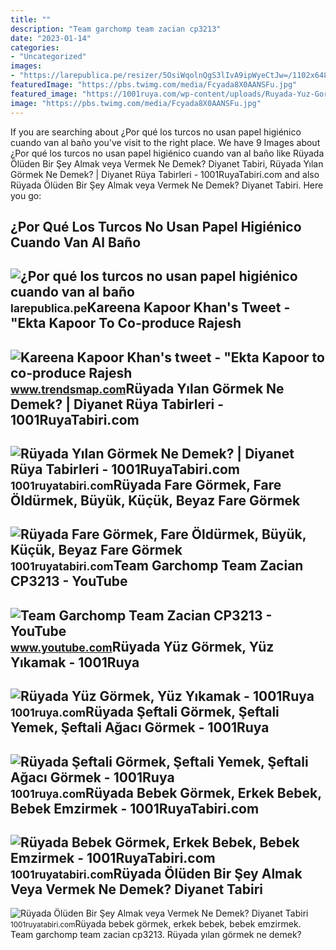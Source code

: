 ```yaml
---
title: ""
description: "Team garchomp team zacian cp3213"
date: "2023-01-14"
categories:
- "Uncategorized"
images:
- "https://larepublica.pe/resizer/5OsiWqolnQgS3lIvA9ipWyeCtJw=/1102x648/top/smart/cloudfront-us-east-1.images.arcpublishing.com/gruporepublica/5YTC5BCHSFHJLBIXJFN6KWQVYY.jpg"
featuredImage: "https://pbs.twimg.com/media/Fcyada8X0AANSFu.jpg"
featured_image: "https://1001ruya.com/wp-content/uploads/Ruyada-Yuz-Gormek-Yuz-Yikamak-ne-demek-diyanet-islami.jpg"
image: "https://pbs.twimg.com/media/Fcyada8X0AANSFu.jpg"
---
```


If you are searching about ¿Por qué los turcos no usan papel higiénico cuando van al baño you've visit to the right place. We have 9 Images about ¿Por qué los turcos no usan papel higiénico cuando van al baño like Rüyada Ölüden Bir Şey Almak veya Vermek Ne Demek? Diyanet Tabiri, Rüyada Yılan Görmek Ne Demek? | Diyanet Rüya Tabirleri - 1001RuyaTabiri.com and also Rüyada Ölüden Bir Şey Almak veya Vermek Ne Demek? Diyanet Tabiri. Here you go:

¿Por Qué Los Turcos No Usan Papel Higiénico Cuando Van Al Baño
--------------------------------------------------------------

 ![¿Por qué los turcos no usan papel higiénico cuando van al baño](https://larepublica.pe/resizer/5OsiWqolnQgS3lIvA9ipWyeCtJw=/1102x648/top/smart/cloudfront-us-east-1.images.arcpublishing.com/gruporepublica/5YTC5BCHSFHJLBIXJFN6KWQVYY.jpg) <small>larepublica.pe</small>Kareena Kapoor Khan's Tweet - "Ekta Kapoor To Co-produce Rajesh
---------------------------------------------------------------

 ![Kareena Kapoor Khan's tweet - "Ekta Kapoor to co-produce Rajesh](https://pbs.twimg.com/media/Fcyada8X0AANSFu.jpg) <small>www.trendsmap.com</small>Rüyada Yılan Görmek Ne Demek? | Diyanet Rüya Tabirleri - 1001RuyaTabiri.com
---------------------------------------------------------------------------

 ![Rüyada Yılan Görmek Ne Demek? | Diyanet Rüya Tabirleri - 1001RuyaTabiri.com](https://1001ruyatabiri.com/wp-content/uploads/2019/06/Ruyada-yilan-Gormek-Ne-Demek-Diyanet-Ruya-Tabirleri-dini-islami-diyanet-ruya-tabirleri-sozlugu-ansiklopedisi.jpg) <small>1001ruyatabiri.com</small>Rüyada Fare Görmek, Fare Öldürmek, Büyük, Küçük, Beyaz Fare Görmek
------------------------------------------------------------------

 ![Rüyada Fare Görmek, Fare Öldürmek, Büyük, Küçük, Beyaz Fare Görmek](https://1001ruyatabiri.com/wp-content/uploads/2019/12/ruyada-fare-gormek-fare-oldurmek-beyaz-fare-gormek-buyuk-fare-siyah-fare-gormek-fare-yemek-fare-isirmasi-1001ruyatabiri-diyanet.jpg?v=1576778754) <small>1001ruyatabiri.com</small>Team Garchomp Team Zacian CP3213 - YouTube
------------------------------------------

 ![Team Garchomp Team Zacian CP3213 - YouTube](https://i.ytimg.com/vi/HYLCwcE-Dgc/maxres2.jpg?sqp=-oaymwEoCIAKENAF8quKqQMcGADwAQH4AYwCgALgA4oCDAgAEAEYRSBHKGUwDw==&rs=AOn4CLC_ulBvmvqa2cf2uT56Qfk3FCYaDA) <small>www.youtube.com</small>Rüyada Yüz Görmek, Yüz Yıkamak - 1001Ruya
-----------------------------------------

 ![Rüyada Yüz Görmek, Yüz Yıkamak - 1001Ruya](https://1001ruya.com/wp-content/uploads/Ruyada-Yuz-Gormek-Yuz-Yikamak-ne-demek-diyanet-islami.jpg) <small>1001ruya.com</small>Rüyada Şeftali Görmek, Şeftali Yemek, Şeftali Ağacı Görmek - 1001Ruya
---------------------------------------------------------------------

 ![Rüyada Şeftali Görmek, Şeftali Yemek, Şeftali Ağacı Görmek - 1001Ruya](https://1001ruya.com/wp-content/uploads/Ruyada-Seftali-Gormek-Seftali-Yemek-Seftali-Agaci-Gormek-ne-demek-diyanet-1024x576.jpg) <small>1001ruya.com</small>Rüyada Bebek Görmek, Erkek Bebek, Bebek Emzirmek - 1001RuyaTabiri.com
---------------------------------------------------------------------

 ![Rüyada Bebek Görmek, Erkek Bebek, Bebek Emzirmek - 1001RuyaTabiri.com](https://1001ruyatabiri.com/wp-content/uploads/2021/08/ruyada-bebek-gormek-ruyada-kayisi-gormek-ruyada-erkek-bebek-kiz-bebek-gormek-ne-demek-diyanet-islami.jpg) <small>1001ruyatabiri.com</small>Rüyada Ölüden Bir Şey Almak Veya Vermek Ne Demek? Diyanet Tabiri
----------------------------------------------------------------

 ![Rüyada Ölüden Bir Şey Almak veya Vermek Ne Demek? Diyanet Tabiri](https://1001ruyatabiri.com/wp-content/uploads/2019/11/ruyada-olu-gormek-ruyada-olum-gormek-oldugunu-gormek-olunun-dirilmesi-olmus-birini-gormek-oldugunu-gormek-annenin-babanin-cocugunun.jpg) <small>1001ruyatabiri.com</small>Rüyada bebek görmek, erkek bebek, bebek emzirmek. Team garchomp team zacian cp3213. Rüyada yılan görmek ne demek?
